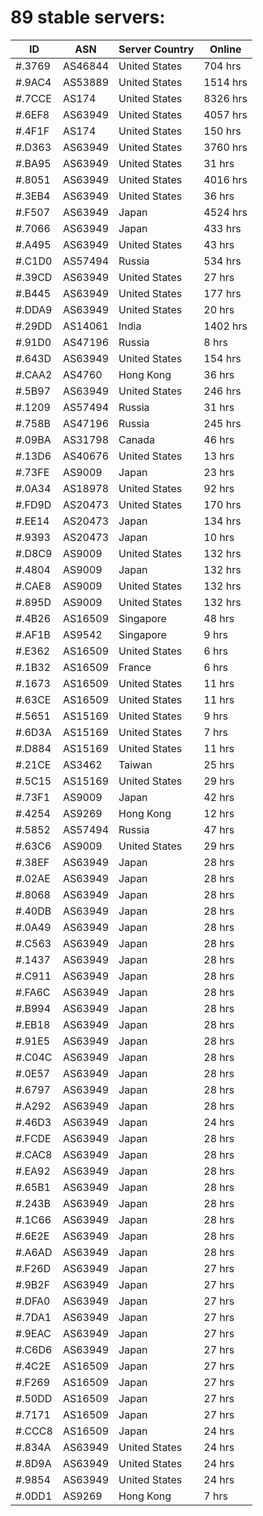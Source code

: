 # 89 stable servers:

| ID | ASN | Server Country | Online |
| ------ | ------ | ------ | ------ |
| #.3769 | AS46844 | United States | 704 hrs |
| #.9AC4 | AS53889 | United States | 1514 hrs |
| #.7CCE | AS174 | United States | 8326 hrs |
| #.6EF8 | AS63949 | United States | 4057 hrs |
| #.4F1F | AS174 | United States | 150 hrs |
| #.D363 | AS63949 | United States | 3760 hrs |
| #.BA95 | AS63949 | United States | 31 hrs |
| #.8051 | AS63949 | United States | 4016 hrs |
| #.3EB4 | AS63949 | United States | 36 hrs |
| #.F507 | AS63949 | Japan | 4524 hrs |
| #.7066 | AS63949 | Japan | 433 hrs |
| #.A495 | AS63949 | United States | 43 hrs |
| #.C1D0 | AS57494 | Russia | 534 hrs |
| #.39CD | AS63949 | United States | 27 hrs |
| #.B445 | AS63949 | United States | 177 hrs |
| #.DDA9 | AS63949 | United States | 20 hrs |
| #.29DD | AS14061 | India | 1402 hrs |
| #.91D0 | AS47196 | Russia | 8 hrs |
| #.643D | AS63949 | United States | 154 hrs |
| #.CAA2 | AS4760 | Hong Kong | 36 hrs |
| #.5B97 | AS63949 | United States | 246 hrs |
| #.1209 | AS57494 | Russia | 31 hrs |
| #.758B | AS47196 | Russia | 245 hrs |
| #.09BA | AS31798 | Canada | 46 hrs |
| #.13D6 | AS40676 | United States | 13 hrs |
| #.73FE | AS9009 | Japan | 23 hrs |
| #.0A34 | AS18978 | United States | 92 hrs |
| #.FD9D | AS20473 | United States | 170 hrs |
| #.EE14 | AS20473 | Japan | 134 hrs |
| #.9393 | AS20473 | Japan | 10 hrs |
| #.D8C9 | AS9009 | United States | 132 hrs |
| #.4804 | AS9009 | Japan | 132 hrs |
| #.CAE8 | AS9009 | United States | 132 hrs |
| #.895D | AS9009 | United States | 132 hrs |
| #.4B26 | AS16509 | Singapore | 48 hrs |
| #.AF1B | AS9542 | Singapore | 9 hrs |
| #.E362 | AS16509 | United States | 6 hrs |
| #.1B32 | AS16509 | France | 6 hrs |
| #.1673 | AS16509 | United States | 11 hrs |
| #.63CE | AS16509 | United States | 11 hrs |
| #.5651 | AS15169 | United States | 9 hrs |
| #.6D3A | AS15169 | United States | 7 hrs |
| #.D884 | AS15169 | United States | 11 hrs |
| #.21CE | AS3462 | Taiwan | 25 hrs |
| #.5C15 | AS15169 | United States | 29 hrs |
| #.73F1 | AS9009 | Japan | 42 hrs |
| #.4254 | AS9269 | Hong Kong | 12 hrs |
| #.5852 | AS57494 | Russia | 47 hrs |
| #.63C6 | AS9009 | United States | 29 hrs |
| #.38EF | AS63949 | Japan | 28 hrs |
| #.02AE | AS63949 | Japan | 28 hrs |
| #.8068 | AS63949 | Japan | 28 hrs |
| #.40DB | AS63949 | Japan | 28 hrs |
| #.0A49 | AS63949 | Japan | 28 hrs |
| #.C563 | AS63949 | Japan | 28 hrs |
| #.1437 | AS63949 | Japan | 28 hrs |
| #.C911 | AS63949 | Japan | 28 hrs |
| #.FA6C | AS63949 | Japan | 28 hrs |
| #.B994 | AS63949 | Japan | 28 hrs |
| #.EB18 | AS63949 | Japan | 28 hrs |
| #.91E5 | AS63949 | Japan | 28 hrs |
| #.C04C | AS63949 | Japan | 28 hrs |
| #.0E57 | AS63949 | Japan | 28 hrs |
| #.6797 | AS63949 | Japan | 28 hrs |
| #.A292 | AS63949 | Japan | 28 hrs |
| #.46D3 | AS63949 | Japan | 24 hrs |
| #.FCDE | AS63949 | Japan | 28 hrs |
| #.CAC8 | AS63949 | Japan | 28 hrs |
| #.EA92 | AS63949 | Japan | 28 hrs |
| #.65B1 | AS63949 | Japan | 28 hrs |
| #.243B | AS63949 | Japan | 28 hrs |
| #.1C66 | AS63949 | Japan | 28 hrs |
| #.6E2E | AS63949 | Japan | 28 hrs |
| #.A6AD | AS63949 | Japan | 28 hrs |
| #.F26D | AS63949 | Japan | 27 hrs |
| #.9B2F | AS63949 | Japan | 27 hrs |
| #.DFA0 | AS63949 | Japan | 27 hrs |
| #.7DA1 | AS63949 | Japan | 27 hrs |
| #.9EAC | AS63949 | Japan | 27 hrs |
| #.C6D6 | AS63949 | Japan | 27 hrs |
| #.4C2E | AS16509 | Japan | 27 hrs |
| #.F269 | AS16509 | Japan | 27 hrs |
| #.50DD | AS16509 | Japan | 27 hrs |
| #.7171 | AS16509 | Japan | 27 hrs |
| #.CCC8 | AS16509 | Japan | 24 hrs |
| #.834A | AS63949 | United States | 24 hrs |
| #.8D9A | AS63949 | United States | 24 hrs |
| #.9854 | AS63949 | United States | 24 hrs |
| #.0DD1 | AS9269 | Hong Kong | 7 hrs |


